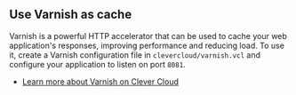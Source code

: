 ## Use Varnish as cache

Varnish is a powerful HTTP accelerator that can be used to cache your web application's responses, improving performance and reducing load. To use it, create a Varnish configuration file in `clevercloud/varnish.vcl` and configure your application to listen on port `8081`.

- [Learn more about Varnish on Clever Cloud](/doc/administrate/cache/)
